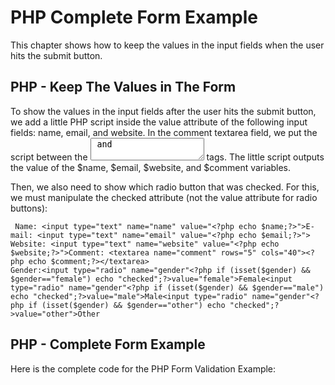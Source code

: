 


# PHP Complete Form Example




This chapter shows how to keep the values in the input fields 
when the user hits the submit button.
## PHP - Keep The Values in The Form


To show the values in the input fields after the user hits the submit button, 
we add a little PHP script inside the value attribute of the following input 
fields: name, email, and website. In the comment textarea field, we put the 
script between the <textarea> and </textarea> tags. The little script outputs the 
value of the $name, $email, $website, and $comment variables. 


Then, we also need to show which radio button that was checked. For this, we 
must manipulate the checked attribute (not the value attribute for radio 
buttons):


```
 Name: <input type="text" name="name" value="<?php echo $name;?>">E-mail: <input type="text" name="email" value="<?php echo $email;?>">
Website: <input type="text" name="website" value="<?php echo $website;?>">Comment: <textarea name="comment" rows="5" cols="40"><?php echo $comment;?></textarea>
Gender:<input type="radio" name="gender"<?php if (isset($gender) && $gender=="female") echo "checked";?>value="female">Female<input type="radio" name="gender"<?php if (isset($gender) && $gender=="male") echo "checked";?>value="male">Male<input type="radio" name="gender"<?php if (isset($gender) && $gender=="other") echo "checked";?>value="other">Other
```
## PHP - Complete Form Example


Here is the complete code for the PHP Form Validation Example: